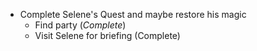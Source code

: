 - Complete Selene's Quest and maybe restore his magic
	- Find party (*Complete*)
	- Visit Selene for briefing (Complete)